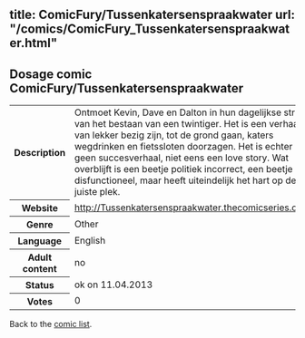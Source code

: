 title: ComicFury/Tussenkatersenspraakwater
url: "/comics/ComicFury_Tussenkatersenspraakwater.html"
---
Dosage comic ComicFury/Tussenkatersenspraakwater
-----------------------------------------

<table class="comicinfo">
<tr>
<th>Description</th><td>Ontmoet Kevin, Dave en Dalton in hun dagelijkse strijd van het bestaan van een twintiger. Het is een verhaal van lekker bezig zijn, tot de grond gaan, katers wegdrinken en fietssloten doorzagen. Het is echter geen succesverhaal, niet eens een love story. Wat overblijft is een beetje politiek incorrect, een beetje disfunctioneel, maar heeft uiteindelijk het hart op de juiste plek.</td>
</tr>
<tr>
<th>Website</th><td><a href="http://Tussenkatersenspraakwater.thecomicseries.com/">http://Tussenkatersenspraakwater.thecomicseries.com/</a></td>
</tr>
<tr>
<th>Genre</th><td>Other</td>
</tr>
<tr>
<th>Language</th><td>English</td>
</tr>
<tr>
<th>Adult content</th><td>no</td>
</tr>
<tr>
<th>Status</th><td>ok on 11.04.2013</td>
</tr>
<tr>
<th>Votes</th><td>0</div></td>
</tr>
</table>

Back to the [comic list](../comic-index.html).
